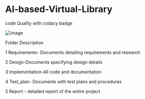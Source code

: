 # AI-based-Virtual-Library

code Quality with codacy badge 

![image](https://user-images.githubusercontent.com/38684091/128644176-12152bd9-e4b9-4db0-a880-d074f904706e.png)



Folder	Description




1 Requirements- Documents detailing requirements and research

2 Design-Documents specifying design details

3 Implementation-All code and documentation

4 Test_plan- Documents with test plans and procedures

5 Report - detailed report of the entire  project 

